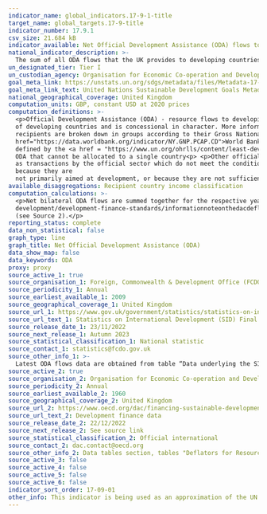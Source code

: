 ```yaml
---
indicator_name: global_indicators.17-9-1-title
target_name: global_targets.17-9-title
indicator_number: 17.9.1
csv_size: 21.684 kB
indicator_available: Net Official Development Assistance (ODA) flows to developing countries in GBP and 2020 USD value.
national_indicator_description: >-
  The sum of all ODA flows that the UK provides to developing countries, disaggregated by recipient country income group. The UN specifications for this indicator requires the total sum of ODA and Other Official Flows (OOF), but the data displayed here only reflects ODA disbursements.
un_designated_tier: Tier I
un_custodian_agency: Organisation for Economic Co-operation and Development (OECD), United Nations Environment (UNEP), World Bank (WB)
goal_meta_link: https://unstats.un.org/sdgs/metadata/files/Metadata-17-09-01.pdf 
goal_meta_link_text: United Nations Sustainable Development Goals Metadata (PDF 209 KB)
national_geographical_coverage: United Kingdom
computation_units: GBP, constant USD at 2020 prices
computation_definitions: >-
  <p>Official Development Assistance (ODA) - resource flows to developing countries and multilateral organisations provided by official agencies (e.g. the UK Government) or their executive agencies. Each transaction is administered for the promotion of the economic development and welfare
  of developing countries and is concessional in character. More information on ODA can be found on the <a href="http://www.oecd.org/development/financing-sustainable-development/development-finance-standards/officialdevelopmentassistancedefinitionandcoverage.htm">OECD website</a>. ODA
  recipients are broken down in groups according to their Gross National Income (GNI) per capita.<p>Country income classification - the Development Assistance Committee (DAC) list of countries eligible to receive ODA is based on Gross National Income per capita as published by the <a
  href="https://data.worldbank.org/indicator/NY.GNP.PCAP.CD">World Bank</a>. All low and middle income countries are included, with the exception of G8 members, EU members, and countries with a firm date for entry into the EU. The list also includes all Least Developed Countries (LDCs) as
  defined by the <a href = "https://www.un.org/ohrlls/content/least-developed-countries%20">United Nations (UN)</a>.<p>LDCs - Least Developed Countries<p>LMICs - Lower-Middle Income Countries<p>UMICs - Upper Middle Income Countries<p>Other LICs - Other Low Income Countries<p>Undefined -
  ODA that cannot be allocated to a single country<p> <p>Other official flows (OOF) - other official flows (excluding officially supported export credits) are defined
  as transactions by the official sector which do not meet the conditions for eligibility as ODA, either
  because they are
  not primarily aimed at development, or because they are not sufficiently concessional.<p>
available_disaggregations: Recipient country income classification
computation_calculations: >-
  <p>Net bilateral ODA flows are summed together for the respective year, and disaggregated by country income group (see Source 1).</p> <p>The constant USD conversion was done using methodology specified by the <a href="https://www.oecd.org/dac/financing-sustainable-
  development/development-finance-standards/informationnoteonthedacdeflators.htm">OECD</a>. The GBP values were converted with the USD exchange rate for the respective year, and then a deflator with base year 2020 was applied to transform the current USD values to constant 2020 USD values
  (see Source 2).</p>
reporting_status: complete
data_non_statistical: false
graph_type: line
graph_title: Net Official Development Assistance (ODA)
data_show_map: false
data_keywords: ODA
proxy: proxy
source_active_1: true
source_organisation_1: Foreign, Commonwealth & Development Office (FCDO)
source_periodicity_1: Annual
source_earliest_available_1: 2009
source_geographical_coverage_1: United Kingdom
source_url_1: https://www.gov.uk/government/statistics/statistics-on-international-development-final-uk-aid-spend-2021
source_url_text_1: Statistics on International Development (SID) Final UK Aid Spend 2021
source_release_date_1: 23/11/2022
source_next_release_1: Autumn 2023
source_statistical_classification_1: National statistic
source_contact_1: statistics@fcdo.gov.uk
source_other_info_1: >-
  Latest ODA flows data are obtained from table “Data underlying the SID publication” (see relevant CRS code and BroadSectorCode in National Metadata tab). Previous data (2009 to 2016) are available from [SID for 2017](https://www.gov.uk/government/statistics/statistics-on-international-development-2017)
source_active_2: true
source_organisation_2: Organisation for Economic Co-operation and Development (OECD)
source_periodicity_2: Annual
source_earliest_available_2: 1960
source_geographical_coverage_2: United Kingdom
source_url_2: https://www.oecd.org/dac/financing-sustainable-development/development-finance-data/
source_url_text_2: Development finance data
source_release_date_2: 22/12/2022
source_next_release_2: See source link
source_statistical_classification_2: Official international
source_contact_2: dac.contact@oecd.org
source_other_info_2: Data tables section, tables "Deflators for Resource Flows from DAC Countries (2020=100).xls" and "Annual Exchange Rates for DAC Donor Countries from 1960 to 2021.xls"
source_active_3: false
source_active_4: false
source_active_5: false
source_active_6: false
indicator_sort_order: 17-09-01
other_info: This indicator is being used as an approximation of the UN SDG Indicator. Where possible, we will work to identify or develop UK data to meet the global indicator specification. This indicator has not been identified in collaboration with topic experts.
---
```

